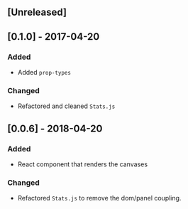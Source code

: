 ## [Unreleased]

## [0.1.0] - 2017-04-20
### Added
- Added `prop-types`

### Changed
- Refactored and cleaned `Stats.js` 

## [0.0.6] - 2018-04-20
### Added
- React component that renders the canvases 

### Changed
- Refactored `Stats.js` to remove the dom/panel coupling. 
